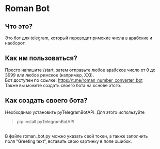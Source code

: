 # Roman Bot

## Что это?
Это бот для telegram, который переводит римские числа в арабские и наоборот.

## Как им пользоваться?
Просто напишите /start, затем отправьте любое арабское число от 0 до 3999 или любое римское (например, XXI). </br>Бот доступен по ссылке: https://t.me/roman_number_converter_bot </br>Также вы можете создать своего бота на основе этого.

## Как создать своего бота?
Необходимо установить pyTelegramBotAPI. Для этого используйте
  >pip install pyTelegramBotAPI
  </br>
В файле roman_bot.py можно указать свой токен, а также заполнить поля "Greeting text", вставить свою картинку в поле ошибок.
